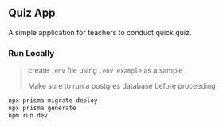 ## Quiz App

A simple application for teachers to conduct quick quiz.

### Run Locally

> create `.env` file using `.env.example` as a sample
> 
> Make sure to run a postgres database before proceeding

```bash
npx prisma migrate deploy
npx prisma generate 
npm run dev
```
